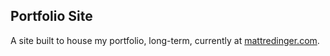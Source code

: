 ## Portfolio Site

A site built to house my portfolio, long-term, currently at [mattredinger.com](https://www.mattredinger.com).
